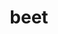---
title: beet
title_ru: Свекла сушеная
title_ua: Буряк сушений

categorie: dried_vegetables
categorie_ru: Сушеные овощи
categorie_ua: Сушені овочі

title_text_ru: "Продукт нашего производства не только весьма полезный, но и практичный продукт питания."
title_text_ua: "Продукт нашого виробництва не тільки дуже корисний, але і практичний продукт харчування."

layout: products

description_ru: "<p>Свекла - овощ уникальный и очень полезный. В ее составе присутствуют углеводы, белки,пищевые волокна, зола, очень большое количество витаминов(группы В, витамин А,С,Е,РР), макроэлементы, микроэлементы, усвояемые углеводы, незаменимые и заменимые аминокислоты.</p>
<p>Продукт нашего производства не только весьма полезный, но и практичный продукт питания, который просто обязан быть под рукой у каждой современной хозяйки, а также может служить в качестве здорового перекуса.</p>"
description_ua: "<p>Буряк-овоч унікальний і дуже корисний. В її складі присутні вуглеводи, білки, харчові волокна, зола, дуже велика кількість вітамінів (групи В, вітамін А, С, Е, РР), макроелементи, мікроелементи, засвоювані вуглеводи, незамінні і замінні амінокислоти.</p>
<p>Продукт нашого виробництва не тільки дуже корисний, але і практичний продукт харчування, який просто зобов'язаний бути під рукою у кожної сучасної господині, а також може служити в якості здорового перекусу.</p>"
---